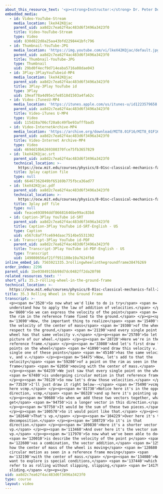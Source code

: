 ```yaml
---
about_this_resource_text: '<p><strong>Instructor:</strong> Dr. Peter Dourmashkin</p>'
embedded_media:
  - id: Video-YouTube-Stream
    media_location: lkeX42KQjac
    parent_uid: aa8d2c7ea62f4ac483d6f3496a3423f0
    title: Video-YouTube-Stream
    type: Video
    uid: 830d822d8a25aa43bfd2298441bfc796
  - id: Thumbnail-YouTube-JPG
    media_location: 'https://img.youtube.com/vi/lkeX42KQjac/default.jpg'
    parent_uid: aa8d2c7ea62f4ac483d6f3496a3423f0
    title: Thumbnail-YouTube-JPG
    type: Thumbnail
    uid: 29bd0f4ecf9d714eaba5716a08dae043
  - id: 3Play-3PlayYouTubeid-MP4
    media_location: lkeX42KQjac
    parent_uid: aa8d2c7ea62f4ac483d6f3496a3423f0
    title: 3Play-3Play YouTube id
    type: 3Play
    uid: 19eaf78a4d95e1fe8518d1503a4fa62c
  - id: Video-iTunesU-MP4
    media_location: 'https://itunes.apple.com/us/itunes-u/id1223579658'
    parent_uid: aa8d2c7ea62f4ac483d6f3496a3423f0
    title: Video-iTunes U-MP4
    type: Video
    uid: 115d28a706cf20a8c49fbe93afffbad5
  - id: Video-InternetArchive-MP4
    media_location: 'https://archive.org/download/MIT8.01F16/MIT8_01F16_L35v03_360p.mp4'
    parent_uid: aa8d2c7ea62f4ac483d6f3496a3423f0
    title: Video-Internet Archive-MP4
    type: Video
    uid: 469dd10b6269380370fce75fb3657829
  - id: lkeX42KQjac.srt
    parent_uid: aa8d2c7ea62f4ac483d6f3496a3423f0
    technical_location: >-
      https://ocw.mit.edu/courses/physics/8-01sc-classical-mechanics-fall-2016/week-12-rotations-and-translation-rolling/35.3-rolling-wheel-in-the-ground-frame/35.3-rolling-wheel-in-the-ground-frame/lkeX42KQjac.srt
    title: 3play caption file
    type: null
    uid: 66467362849bf65169b775fbca36ad77
  - id: lkeX42KQjac.pdf
    parent_uid: aa8d2c7ea62f4ac483d6f3496a3423f0
    technical_location: >-
      https://ocw.mit.edu/courses/physics/8-01sc-classical-mechanics-fall-2016/week-12-rotations-and-translation-rolling/35.3-rolling-wheel-in-the-ground-frame/35.3-rolling-wheel-in-the-ground-frame/lkeX42KQjac.pdf
    title: 3play pdf file
    type: null
    uid: feace693894ddf86681646be99ac83b8
  - id: Caption-3Play YouTube id-SRT
    parent_uid: aa8d2c7ea62f4ac483d6f3496a3423f0
    title: Caption-3Play YouTube id-SRT-English - US
    type: Caption
    uid: e567c8af7fce694daac7514be5531302
  - id: Transcript-3Play YouTube id-PDF
    parent_uid: aa8d2c7ea62f4ac483d6f3496a3423f0
    title: Transcript-3Play YouTube id-PDF-English - US
    type: Transcript
    uid: 149080656af21ff951108e10a7624fb8
inline_embed_id: 7565921335.3rollingwheelinthegroundframe38476269
order_index: 2296
parent_uid: 1be0384915bb98d7dc0482ff2da28f98
related_resources_text: ''
short_url: 35.3-rolling-wheel-in-the-ground-frame
technical_location: >-
  https://ocw.mit.edu/courses/physics/8-01sc-classical-mechanics-fall-2016/week-12-rotations-and-translation-rolling/35.3-rolling-wheel-in-the-ground-frame/35.3-rolling-wheel-in-the-ground-frame
title: 35.3 Rolling Wheel in the Ground Frame
transcript: >-
  <p><span m='3520'>So now what we'd like to do is try</span> <span m='5500'>to
  understand how to apply the law of addition of velocities.</span> </p><p><span
  m='8600'>So we can express the velocity of the point</span> <span m='10510'>on
  the rim in the reference frame fixed to the ground.</span> </p><p><span
  m='13690'>Now, the important thing to realize</span> <span m='15400'>is v is
  the velocity of the center of mass</span> <span m='19300'>of the wheel with
  respect to the ground,</span> <span m='21190'>and every single point on the
  wheel has that same velocity v.</span> </p><p><span m='25780'>So let's draw a
  picture of our wheel.</span> </p><p><span m='28720'>Here we're in the ground
  reference frame.</span> </p><p><span m='33080'>And let's first draw four
  points on the wheel</span> <span m='41090'>and draw this velocity v. Every
  single one of these points</span> <span m='45140'>has the same velocity v, v,
  v, and v.</span> </p><p><span m='54475'>Now, let's add to that the
  velocity</span> <span m='59280'>of a point on the rim as seen in the reference
  frame</span> <span m='62050'>moving with the center of mass.</span>
  </p><p><span m='64239'>We just saw that every single point on the wheel</span>
  <span m='67480'>is undergoing circular motion in that reference frame.</span>
  </p><p><span m='70120'>So now let's draw those velocities.</span> </p><p><span
  m='73539'>I'll just draw it right below--</span> <span m='75490'>vcmp, down
  here vcmp.</span> </p><p><span m='81730'>Notice here it's in the opposite
  direction, vcmp,</span> <span m='86320'>and up here it's pointing up.</span>
  </p><p><span m='90680'>So when we add these two vectors together, what we
  get</span> <span m='94750'>is a longer vector in this direction.</span>
  </p><p><span m='97750'>It would be the sum of these two pieces.</span>
  </p><p><span m='100570'>So it would point like that.</span> </p><p><span
  m='102640'>That's vp.</span> </p><p><span m='104229'>Over here it's the vector
  decomposition.</span> </p><p><span m='108729'>So it's in that
  direction.</span> </p><p><span m='109830'>Here it's a shorter vector
  vp.</span> </p><p><span m='113460'>And over here it's the vector sum
  vp.</span> </p><p><span m='117970'>So now what we've been able to do</span>
  <span m='120010'>is describe the velocity of the point p</span> <span
  m='122600'>as a combination, the vector addition,</span> <span m='125530'>of
  how the center of mass of the wheel is moving</span> <span m='128680'>and the
  circular motion as seen in a reference frame moving</span> <span
  m='132190'>with the center of mass.</span> </p><p><span m='134080'>Now what we
  want to explore is special conditions,</span> <span m='137440'>which we'll
  refer to as rolling without slipping, slipping,</span> <span m='141790'>or
  sliding.</span> </p><p></p>
uid: aa8d2c7ea62f4ac483d6f3496a3423f0
type: course
layout: video
---
```

